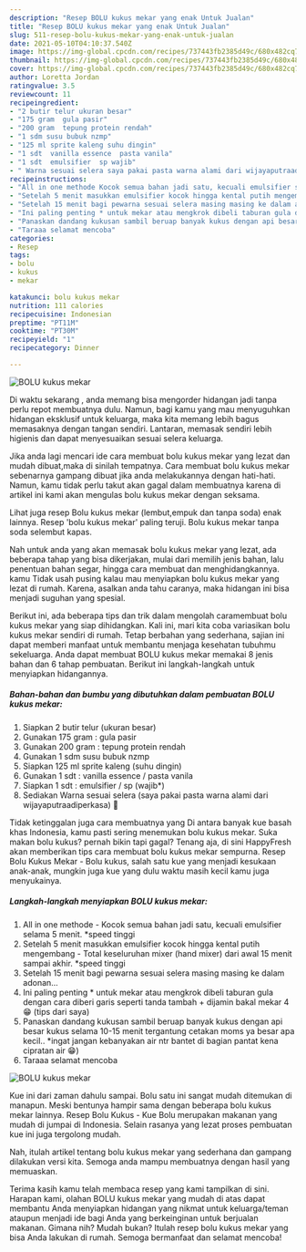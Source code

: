 ```yaml
---
description: "Resep BOLU kukus mekar yang enak Untuk Jualan"
title: "Resep BOLU kukus mekar yang enak Untuk Jualan"
slug: 511-resep-bolu-kukus-mekar-yang-enak-untuk-jualan
date: 2021-05-10T04:10:37.540Z
image: https://img-global.cpcdn.com/recipes/737443fb2385d49c/680x482cq70/bolu-kukus-mekar-foto-resep-utama.jpg
thumbnail: https://img-global.cpcdn.com/recipes/737443fb2385d49c/680x482cq70/bolu-kukus-mekar-foto-resep-utama.jpg
cover: https://img-global.cpcdn.com/recipes/737443fb2385d49c/680x482cq70/bolu-kukus-mekar-foto-resep-utama.jpg
author: Loretta Jordan
ratingvalue: 3.5
reviewcount: 11
recipeingredient:
- "2 butir telur ukuran besar"
- "175 gram  gula pasir"
- "200 gram  tepung protein rendah"
- "1 sdm susu bubuk nzmp"
- "125 ml sprite kaleng suhu dingin"
- "1 sdt  vanilla essence  pasta vanila"
- "1 sdt  emulsifier  sp wajib"
- " Warna sesuai selera saya pakai pasta warna alami dari wijayaputraadiperkasa "
recipeinstructions:
- "All in one methode Kocok semua bahan jadi satu, kecuali emulsifier selama 5 menit. *speed tinggi"
- "Setelah 5 menit masukkan emulsifier kocok hingga kental putih mengembang Total keseluruhan mixer (hand mixer) dari awal 15 menit sampai akhir. *speed tinggi"
- "Setelah 15 menit bagi pewarna sesuai selera masing masing ke dalam adonan..."
- "Ini paling penting * untuk mekar atau mengkrok dibeli taburan gula dengan cara diberi garis seperti tanda tambah + dijamin bakal mekar 4 😁 (tips dari saya)"
- "Panaskan dandang kukusan sambil beruap banyak kukus dengan api besar kukus selama 10-15 menit tergantung cetakan moms ya besar apa kecil.. *ingat jangan kebanyakan air ntr bantet di bagian pantat kena cipratan air 😁)"
- "Taraaa selamat mencoba"
categories:
- Resep
tags:
- bolu
- kukus
- mekar

katakunci: bolu kukus mekar 
nutrition: 111 calories
recipecuisine: Indonesian
preptime: "PT11M"
cooktime: "PT30M"
recipeyield: "1"
recipecategory: Dinner

---
```



![BOLU kukus mekar](https://img-global.cpcdn.com/recipes/737443fb2385d49c/680x482cq70/bolu-kukus-mekar-foto-resep-utama.jpg)

Di waktu  sekarang , anda memang bisa mengorder hidangan jadi tanpa perlu repot membuatnya dulu. Namun, bagi kamu yang mau menyuguhkan hidangan eksklusif untuk keluarga, maka kita memang lebih bagus memasaknya dengan tangan sendiri. Lantaran, memasak sendiri lebih higienis dan dapat menyesuaikan sesuai selera keluarga.

Jika anda lagi mencari ide cara membuat bolu kukus mekar yang lezat dan mudah dibuat,maka di sinilah tempatnya. Cara membuat bolu kukus mekar  sebenarnya gampang dibuat jika anda melakukannya dengan hati-hati. Namun, kamu tidak perlu takut akan gagal dalam membuatnya 
karena di artikel ini kami akan mengulas bolu kukus mekar dengan seksama.  

Lihat juga resep Bolu kukus mekar (lembut,empuk dan tanpa soda) enak lainnya. Resep &#39;bolu kukus mekar&#39; paling teruji. Bolu kukus mekar tanpa soda selembut kapas.

Nah untuk anda yang akan memasak bolu kukus mekar yang lezat, ada beberapa tahap yang bisa dikerjakan, mulai dari memilih jenis bahan, lalu penentuan bahan segar, hingga cara membuat dan menghidangkannya. kamu Tidak usah pusing kalau mau menyiapkan bolu kukus mekar yang lezat di rumah. Karena, asalkan anda  tahu caranya, maka hidangan ini bisa menjadi suguhan yang spesial.

Berikut ini, ada beberapa tips dan trik dalam mengolah caramembuat bolu kukus mekar yang siap dihidangkan. Kali ini, mari kita coba variasikan bolu kukus mekar sendiri di rumah. Tetap berbahan yang sederhana, sajian ini dapat memberi manfaat untuk membantu menjaga kesehatan tubuhmu sekeluarga. Anda dapat membuat BOLU kukus mekar memakai 8 jenis bahan dan 6 tahap pembuatan. Berikut ini langkah-langkah untuk menyiapkan hidangannya.

<!--inarticleads1-->

##### Bahan-bahan dan bumbu yang dibutuhkan dalam pembuatan BOLU kukus mekar:

1. Siapkan 2 butir telur (ukuran besar)
1. Gunakan 175 gram : gula pasir
1. Gunakan 200 gram : tepung protein rendah
1. Gunakan 1 sdm susu bubuk nzmp
1. Siapkan 125 ml sprite kaleng (suhu dingin)
1. Gunakan 1 sdt : vanilla essence / pasta vanila
1. Siapkan 1 sdt : emulsifier / sp (wajib*)
1. Sediakan  Warna sesuai selera (saya pakai pasta warna alami dari wijayaputraadiperkasa) 💋


Tidak ketinggalan juga cara membuatnya yang Di antara banyak kue basah khas Indonesia, kamu pasti sering menemukan bolu kukus mekar. Suka makan bolu kukus? pernah bikin tapi gagal? Tenang aja, di sini HappyFresh akan memberikan tips cara membuat bolu kukus mekar sempurna. Resep Bolu Kukus Mekar - Bolu kukus, salah satu kue yang menjadi kesukaan anak-anak, mungkin juga kue yang dulu waktu masih kecil kamu juga menyukainya. 

<!--inarticleads2-->

##### Langkah-langkah menyiapkan BOLU kukus mekar:

1. All in one methode - Kocok semua bahan jadi satu, kecuali emulsifier selama 5 menit. *speed tinggi
1. Setelah 5 menit masukkan emulsifier kocok hingga kental putih mengembang - Total keseluruhan mixer (hand mixer) dari awal 15 menit sampai akhir. *speed tinggi
1. Setelah 15 menit bagi pewarna sesuai selera masing masing ke dalam adonan...
1. Ini paling penting * untuk mekar atau mengkrok dibeli taburan gula dengan cara diberi garis seperti tanda tambah + dijamin bakal mekar 4 😁 (tips dari saya)
1. Panaskan dandang kukusan sambil beruap banyak kukus dengan api besar kukus selama 10-15 menit tergantung cetakan moms ya besar apa kecil.. *ingat jangan kebanyakan air ntr bantet di bagian pantat kena cipratan air 😁)
1. Taraaa selamat mencoba
<img src="//assets-global.cpcdn.com/assets/icons/button_play-2c75c40dde080a61004c1f40b05d8f140eaff45d7e9e6481dc71c63d2e7c4909.png" alt="BOLU kukus mekar">

Kue ini dari zaman dahulu sampai. Bolu satu ini sangat mudah ditemukan di manapun. Meski bentunya hampir sama dengan beberapa bolu kukus mekar lainnya. Resep Bolu Kukus - Kue Bolu merupakan makanan yang mudah di jumpai di Indonesia. Selain rasanya yang lezat proses pembuatan kue ini juga tergolong mudah. 

Nah, itulah artikel tentang  bolu kukus mekar  yang sederhana dan gampang dilakukan versi kita. Semoga anda mampu membuatnya dengan hasil yang memuaskan. 

Terima kasih kamu telah membaca resep yang kami tampilkan di sini. Harapan kami, olahan  BOLU kukus mekar yang mudah di atas dapat membantu Anda menyiapkan hidangan yang nikmat untuk keluarga/teman ataupun menjadi ide bagi Anda yang berkeinginan untuk berjualan makanan. Gimana nih? Mudah bukan? Itulah resep bolu kukus mekar yang bisa Anda lakukan di rumah. Semoga bermanfaat dan selamat mencoba!

